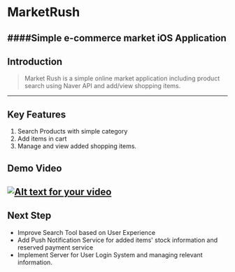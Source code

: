 # MarketRush
####Simple e-commerce market iOS Application
---
## Introduction
> Market Rush is a simple online market application including product search using Naver API and add/view shopping items.

----
## Key Features
1. Search Products with simple category
2. Add items in cart
3. Manage and view added shopping items.

## Demo Video 
[![Alt text for your video](http://i67.tinypic.com/2j4qywz.png)](https://youtu.be/EiKkoTb3JsM)
----
## Next Step
* Improve Search Tool based on User Experience 
* Add Push Notification Service for added items' stock information and reserved payment service
* Implement Server for User Login System and managing relevant information.
